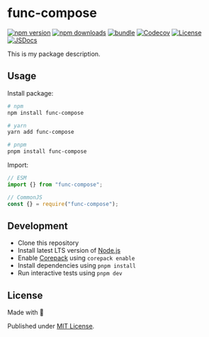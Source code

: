 # func-compose

[![npm version][npm-version-src]][npm-version-href]
[![npm downloads][npm-downloads-src]][npm-downloads-href]
[![bundle][bundle-src]][bundle-href]
[![Codecov][codecov-src]][codecov-href]
[![License][license-src]][license-href]
[![JSDocs][jsdocs-src]][jsdocs-href]

This is my package description.

## Usage

Install package:

```sh
# npm
npm install func-compose

# yarn
yarn add func-compose

# pnpm
pnpm install func-compose
```

Import:

```js
// ESM
import {} from "func-compose";

// CommonJS
const {} = require("func-compose");
```

## Development

- Clone this repository
- Install latest LTS version of [Node.js](https://nodejs.org/en/)
- Enable [Corepack](https://github.com/nodejs/corepack) using `corepack enable`
- Install dependencies using `pnpm install`
- Run interactive tests using `pnpm dev`

## License

Made with 💛

Published under [MIT License](./LICENSE).

<!-- Badges -->

[npm-version-src]: https://img.shields.io/npm/v/func-compose?style=flat&colorA=18181B&colorB=F0DB4F
[npm-version-href]: https://npmjs.com/package/func-compose
[npm-downloads-src]: https://img.shields.io/npm/dm/func-compose?style=flat&colorA=18181B&colorB=F0DB4F
[npm-downloads-href]: https://npmjs.com/package/func-compose
[codecov-src]: https://img.shields.io/codecov/c/gh/iamkhan21/func-compose/main?style=flat&colorA=18181B&colorB=F0DB4F
[codecov-href]: https://codecov.io/gh/iamkhan21/func-compose
[bundle-src]: https://img.shields.io/bundlephobia/minzip/func-compose?style=flat&colorA=18181B&colorB=F0DB4F
[bundle-href]: https://bundlephobia.com/result?p=func-compose
[license-src]: https://img.shields.io/github/license/iamkhan21/func-compose.svg?style=flat&colorA=18181B&colorB=F0DB4F
[license-href]: https://github.com/iamkhan21/func-compose/blob/main/LICENSE
[jsdocs-src]: https://img.shields.io/badge/jsDocs.io-reference-18181B?style=flat&colorA=18181B&colorB=F0DB4F
[jsdocs-href]: https://www.jsdocs.io/package/func-compose
